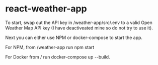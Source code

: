 # react-weather-app

To start, swap out the API key in /weather-app/src/.env to a valid Open Weather Map API key (I have deactiveated mine so do not try to use it). 

Next you can either use NPM or docker-compose to start the app. 

For NPM, from /weather-app run npm start

For Docker from / run docker-compose up --build. 
